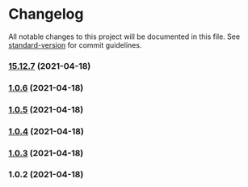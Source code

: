 # Changelog

All notable changes to this project will be documented in this file. See [standard-version](https://github.com/conventional-changelog/standard-version) for commit guidelines.

### [15.12.7](https://github.com/softden2005/test/compare/v1.0.6...v15.12.7) (2021-04-18)

### [1.0.6](https://github.com/softden2005/test/compare/v1.0.5...v1.0.6) (2021-04-18)

### [1.0.5](https://github.com/softden2005/test/compare/v1.0.4...v1.0.5) (2021-04-18)

### [1.0.4](https://github.com/softden2005/test/compare/v1.0.3...v1.0.4) (2021-04-18)

### [1.0.3](https://github.com/softden2005/test/compare/v1.0.2...v1.0.3) (2021-04-18)

### 1.0.2 (2021-04-18)
